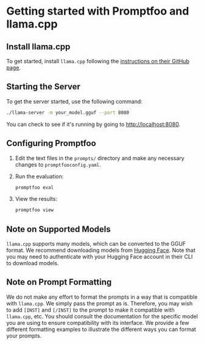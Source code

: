 # Getting started with Promptfoo and llama.cpp

## Install llama.cpp

To get started, install `llama.cpp` following the [instructions on their GitHub page](https://github.com/ggerganov/llama.cpp).

## Starting the Server

To get the server started, use the following command:

```bash
./llama-server -m your_model.gguf --port 8080
```

You can check to see if it's running by going to [http://localhost:8080](http://localhost:8080).

## Configuring Promptfoo

1. Edit the text files in the `prompts/` directory and make any necessary changes to `promptfooconfig.yaml`.

2. Run the evaluation:

   ```sh
   promptfoo eval
   ```

3. View the results:

   ```sh
   promptfoo view
   ```

## Note on Supported Models

`llama.cpp` supports many models, which can be converted to the GGUF format. We recommend downloading models from [Hugging Face](https://huggingface.co/models?library=gguf). Note that you may need to authenticate with your Hugging Face account in their CLI to download models.

## Note on Prompt Formatting

We do not make any effort to format the prompts in a way that is compatible with `llama.cpp`. We simply pass the prompt as is. Therefore, you may wish to add `[INST]` and `[/INST]` to the prompt to make it compatible with `llama.cpp`, etc. You should consult the documentation for the specific model you are using to ensure compatibility with its interface. We provide a few different formatting examples to illustrate the different ways you can format your prompts.

